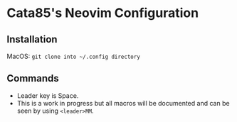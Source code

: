 # Cata85's Neovim Configuration

## Installation 
MacOS: `git clone into ~/.config directory`

## Commands
* Leader key is Space.
* This is a work in progress but all macros will be documented and can be seen by using `<leader>MM`.
